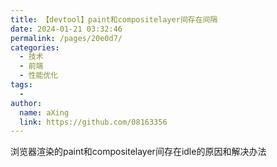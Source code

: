 ```yaml
---
title: 【devtool】paint和compositelayer间存在间隔
date: 2024-01-21 03:32:46
permalink: /pages/20e0d7/
categories:
  - 技术
  - 前端
  - 性能优化
tags:
  - 
author: 
  name: aXing
  link: https://github.com/08163356
---
```

浏览器渲染的paint和compositelayer间存在idle的原因和解决办法